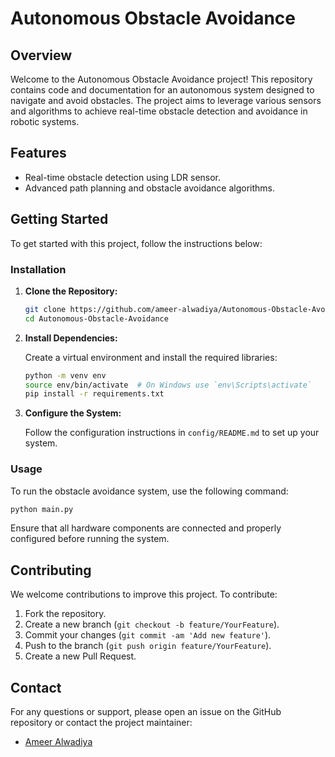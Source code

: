 # Autonomous Obstacle Avoidance

## Overview

Welcome to the Autonomous Obstacle Avoidance project! This repository contains code and documentation for an autonomous system designed to navigate and avoid obstacles. The project aims to leverage various sensors and algorithms to achieve real-time obstacle detection and avoidance in robotic systems.

## Features

- Real-time obstacle detection using LDR sensor.
- Advanced path planning and obstacle avoidance algorithms.

## Getting Started

To get started with this project, follow the instructions below:

### Installation

1. **Clone the Repository:**

   ```bash
   git clone https://github.com/ameer-alwadiya/Autonomous-Obstacle-Avoidance.git
   cd Autonomous-Obstacle-Avoidance
   ```

2. **Install Dependencies:**

   Create a virtual environment and install the required libraries:

   ```bash
   python -m venv env
   source env/bin/activate  # On Windows use `env\Scripts\activate`
   pip install -r requirements.txt
   ```

3. **Configure the System:**

   Follow the configuration instructions in `config/README.md` to set up your system.

### Usage

To run the obstacle avoidance system, use the following command:

```bash
python main.py
```

Ensure that all hardware components are connected and properly configured before running the system.

## Contributing

We welcome contributions to improve this project. To contribute:

1. Fork the repository.
2. Create a new branch (`git checkout -b feature/YourFeature`).
3. Commit your changes (`git commit -am 'Add new feature'`).
4. Push to the branch (`git push origin feature/YourFeature`).
5. Create a new Pull Request.

## Contact

For any questions or support, please open an issue on the GitHub repository or contact the project maintainer:

- [Ameer Alwadiya](https://github.com/ameer-alwadiya)


